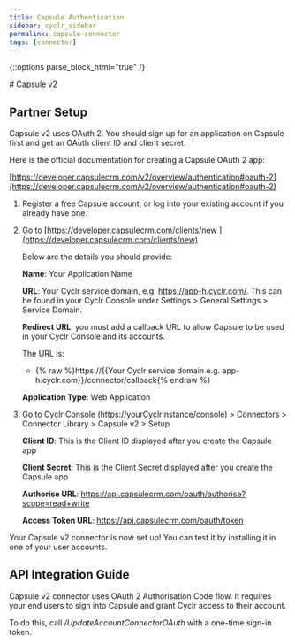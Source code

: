 ```yaml
---
title: Capsule Authentication
sidebar: cyclr_sidebar
permalink: capsule-connector
tags: [connector]
---
```

{::options parse_block_html="true" /}
<section class="card py-5 my-5">
# Capsule v2

Partner Setup
-------------

Capsule v2 uses OAuth 2. You should sign up for an application on Capsule first and get an OAuth client ID and client secret.

Here is the official documentation for creating a Capsule OAuth 2 app:

[https://developer.capsulecrm.com/v2/overview/authentication#oauth-2](https://developer.capsulecrm.com/v2/overview/authentication#oauth-2)

1. Register a free Capsule account; or log into your existing account if you already have one.
2. Go to [https://developer.capsulecrm.com/clients/new ](https://developer.capsulecrm.com/clients/new)

    Below are the details you should provide:

    **Name**: Your Application Name

    **URL**: Your Cyclr service domain, e.g. https://app-h.cyclr.com/. This can be found in your Cyclr Console under Settings > General Settings > Service Domain.

    **Redirect URL**: you must add a callback URL to allow Capsule to be used in your Cyclr Console and its accounts.

    The URL is:

    *   {% raw %}https://{{Your Cyclr service domain e.g. app-h.cyclr.com}}/connector/callback{% endraw %}

    **Application Type**: Web Application

3. Go to Cyclr Console (https://yourCyclrInstance/console) > Connectors > Connector Library > Capsule v2 > Setup

    **Client ID**: This is the Client ID displayed after you create the Capsule app

    **Client Secret**: This is the Client Secret displayed after you create the Capsule app

    **Authorise URL**: https://api.capsulecrm.com/oauth/authorise?scope=read+write

    **Access Token URL**: https://api.capsulecrm.com/oauth/token

Your Capsule v2 connector is now set up! You can test it by installing it in one of your user accounts.

API Integration Guide
---------------------

Capsule v2 connector uses OAuth 2 Authorisation Code flow. It requires your end users to sign into Capsule and grant Cyclr access to their account.

To do this, call _/UpdateAccountConnectorOAuth_ with a one-time sign-in token.
</section>
